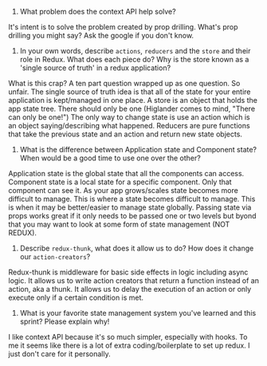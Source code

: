 1. What problem does the context API help solve?

It's intent is to solve the problem created by prop drilling. What's prop drilling you might say? Ask the google if you don't know.

1. In your own words, describe `actions`, `reducers` and the `store` and their role in Redux. What does each piece do? Why is the store known as a 'single source of truth' in a redux application?

What is this crap? A ten part question wrapped up as one question. So unfair. The single source of truth idea is that all of the state for your entire application is kept/managed in one place. A store is an object that holds the app state tree. There should only be one (Higlander comes to mind, "There can only be one!") The only way to change state is use an action which is an object saying/describing what happened. Reducers are pure functions that take the previous state and an action and return new state objects.

1. What is the difference between Application state and Component state? When would be a good time to use one over the other?

Application state is the global state that all the components can access. Component state is a local state for a specific component. Only that component can see it. As your app grows/scales state becomes more difficult to manage. This is where a state becomes difficult to manage. This is when it may be better/easier to manage state globally. Passing state via props works great if it only needs to be passed one or two levels but byond that you may want to look at some form of state management (NOT REDUX).

1. Describe `redux-thunk`, what does it allow us to do? How does it change our `action-creators`?

Redux-thunk is middleware for basic side effects in logic including async logic. It allows us to write action creators that return a function instead of an action, aka a thunk. It allows us to delay the execution of an action or only execute only if a certain condition is met.

1. What is your favorite state management system you've learned and this sprint? Please explain why!

I like context API because it's so much simpler, especially with hooks. To me it seems like there is a lot of extra coding/boilerplate to set up redux. I just don't care for it personally.
